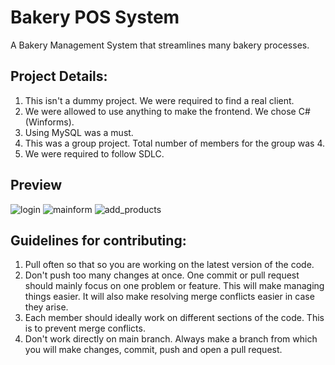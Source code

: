 # Bakery POS System  
A Bakery Management System that streamlines many bakery processes.

## Project Details:  
1. This isn't a dummy project. We were required to find a real client.
2. We were allowed to use anything to make the frontend. We chose C# (Winforms).
3. Using MySQL was a must.
4. This was a group project. Total number of members for the group was 4.
5. We were required to follow SDLC.
## Preview
![login](./Bakery%20POS/Assets/readme-images/login.png)
![mainform](./Bakery%20POS/Assets/readme-images/mainform.png)
![add_products](./Bakery%20POS/Assets/readme-images/add_products.png)
## Guidelines for contributing:
1. Pull often so that so you are working on the latest version of the code.  
2. Don't push too many changes at once. One commit or pull request should mainly focus on one problem or feature. This will make managing things easier. It will also make resolving merge conflicts easier in case they arise.
3. Each member should ideally work on different sections of the code. This is to prevent merge conflicts.
4. Don't work directly on main branch. Always make a branch from which you will make changes, commit, push and open a pull request.
